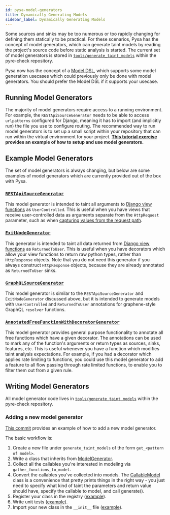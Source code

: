 ```yaml
---
id: pysa-model-generators
title: Dynamically Generating Models
sidebar_label: Dynamically Generating Models
---
```


Some sources and sinks may be too numerous or too rapidly changing for defining
them statically to be practical. For these scenarios, Pysa has the concept of
model generators, which can generate taint models by reading the project's source code before static analysis is
started. The current set of model generators is stored in
[`tools/generate_taint_models`](https://github.com/facebook/pyre-check/tree/master/tools/generate_taint_models)
within the pyre-check repository.

Pysa now has the concept of a [Model DSL](pysa_model_dsl.md), which supports
some model generation usecases which could previously only be done with model
generators. You should prefer the Model DSL if it supports your usecase.

## Running Model Generators

The majority of model generators require access to a running environment. For
example, the `RESTApiSourceGenerator` needs to be able to access `urlpatterns`
configured for Django, meaning it has to import (and implicitly run) the file
you use to configure routing. The recommended way to run model generators is to set
up a small script within your repository that can run within the virtual
environment for your project. **[This tutorial
exercise](https://github.com/facebook/pyre-check/tree/master/documentation/pysa_tutorial/exercise5)
provides an example of how to setup and use model generators.**

## Example Model Generators

The set of model generators is always changing, but below are some examples of
model generators which are currently provided out of the box with Pysa.

### [`RESTApiSourceGenerator`](https://github.com/facebook/pyre-check/blob/master/tools/generate_taint_models/get_REST_api_sources.py)

This model generator is intended to taint all arguments to [Django view
functions](https://docs.djangoproject.com/en/2.2/topics/http/views/) as
`UserControlled`. This is useful when you have views that receive
user-controlled data as arguments separate from the `HttpRequest` parameter,
such as when [capturing values from the request
path](https://docs.djangoproject.com/en/2.2/topics/http/urls/#example).

### [`ExitNodeGenerator`](https://github.com/facebook/pyre-check/blob/master/tools/generate_taint_models/get_exit_nodes.py)

This generator is intended to taint all data returned from [Django view
functions](https://docs.djangoproject.com/en/2.2/topics/http/views/) as
`ReturnedToUser`. This is useful when you have decorators which allow your view
functions to return raw python types, rather than `HttpResponse` objects. Note
that you do not need this generator if you always construct `HttpResponse`
objects, because they are already annotated as `ReturnedToUser` sinks.

### [`GraphQLSourceGenerator`](https://github.com/facebook/pyre-check/blob/master/tools/generate_taint_models/get_graphql_sources.py)

This model generator is similar to the `RESTApiSourceGenerator` and
`ExitNodeGenerator` discussed above, but it is intended to generate models with
`UserControlled` and `ReturnedToUser` annotations for graphene-style GraphQL
`resolver` functions.

### [`AnnotatedFreeFunctionWithDecoratorGenerator`](https://github.com/facebook/pyre-check/blob/master/tools/generate_taint_models/get_annotated_free_functions_with_decorator.py)

This model generator provides general purpose functionality to annotate all free
functions which have a given decorator. The annotations can be used to mark any
of the function's arguments or return types as sources, sinks, features, etc.
This is useful whenever you have a function which modifies taint analysis
expectations. For example, if you had a decorator which applies rate limiting to
functions, you could use this model generator to add a feature to all flow passing
through rate limited functions, to enable you to filter them out from a given
rule.

## Writing Model Generators

All model generator code lives in
[`tools/generate_taint_models`](https://github.com/facebook/pyre-check/tree/master/tools/generate_taint_models)
within the pyre-check repository.


### Adding a new model generator

[This commit](https://github.com/facebook/pyre-check/commit/ea900c5e77d4c6d951e9c42b7310613f7f6edf08#diff-9ef72470683730531933e74a50ea98a1)
provides an example of how to add a new model generator.

The basic workflow is:

1. Create a new file under `generate_taint_models` of the form `get_<pattern of model>`.
2. Write a class that inherits from [ModelGenerator](https://github.com/facebook/pyre-check/blob/master/tools/generate_taint_models/model_generator.py).
3. Collect all the callables you're interested in modeling via `gather_functions_to_model`.
4. Convert the callables you've collected into models. The [CallableModel](https://github.com/facebook/pyre-check/blob/master/tools/generate_taint_models/model.py) class is a convenience that pretty prints things in the right way - you just need to specify what kind of taint the parameters and return value should have, specify the callable to model, and call generate().
5. Register your class in the registry ([example](https://github.com/facebook/pyre-check/blob/922410239404aa436691754402b0c3db68c5a46f/tools/generate_taint_models/get_graphql_sources.py#L73-L75)).
6. Write unit tests ([example](https://github.com/facebook/pyre-check/blob/922410239404aa436691754402b0c3db68c5a46f/tools/generate_taint_models/tests/get_annotated_free_functions_with_decorator_test.py)).
7. Import your new class in the `__init__` file ([example](https://github.com/facebook/pyre-check/blob/922410239404aa436691754402b0c3db68c5a46f/tools/generate_taint_models/__init__.py#L7)).
